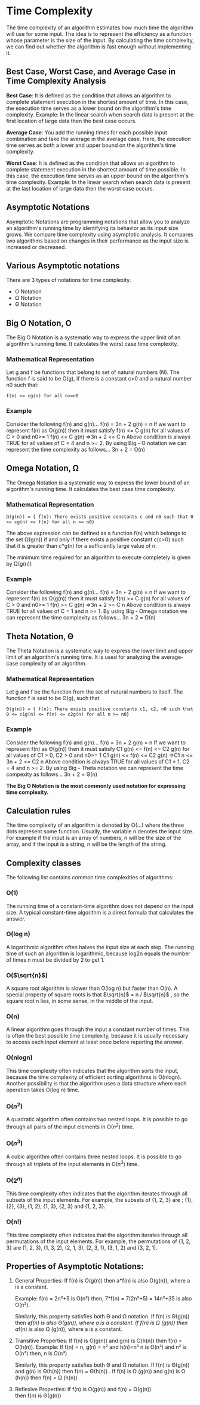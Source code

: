 # Time Complexity

The time complexity of an algorithm estimates how much time the algorithm will use for some input. The idea is to represent the efficiency as a function whose parameter is the size of the input. By calculating the time complexity, we can find out whether the algorithm is fast enough without implementing it.

## Best Case, Worst Case, and Average Case in Time Complexity Analysis
**Best Case**: It is defined as the condition that allows an algorithm to complete statement execution in the shortest amount of time. In this case, the execution time serves as a lower bound on the algorithm's time complexity.
Example: In the linear search when search data is present at the first location of large data then the best case occurs.

**Average Case**: You add the running times for each possible input combination and take the average in the average case. Here, the execution time serves as both a lower and upper bound on the algorithm's time complexity.

**Worst Case**: It is defined as the condition that allows an algorithm to complete statement execution in the shortest amount of time possible. In this case, the execution time serves as an upper bound on the algorithm's time complexity.
Example: In the linear search when search data is present at the last location of large data then the worst case occurs.

## Asymptotic Notations

Asymptotic Notations are programming notations that allow you to analyze an algorithm's running time by identifying its behavior as its input size grows.
We compare time complexity using asymptotic analysis. It compares two algorithms based on changes in their performance as the input size is increased or decreased.

## Various Asymptotic notations

There are 3 types of notations for time complexity.
* O Notation
* Ω Notation
* Θ Notation

## Big O Notation, O

The Big O Notation is a systematic way to express the upper limit of an algorithm's running time. 
It calculates the worst case time complexity.

### Mathematical Representation

Let g and f be functions that belong to set of natural numbers (N). The function f is said to be O(g), if there is a constant c>0 and  a natural number n0 such that:
```
f(n) <= cg(n) for all n>=n0
```
### Example

Consider the following f(n) and g(n)...
f(n) = 3n + 2
g(n) = n
If we want to represent f(n) as O(g(n)) then it must satisfy f(n) <= C g(n) for all values of C > 0 and n0>= 1
f(n) <= C g(n)
⇒3n + 2 <= C n
Above condition is always TRUE for all values of C = 4 and n >= 2.
By using Big - O notation we can represent the time complexity as follows...
3n + 2 = O(n)

## Omega Notation, Ω

 The Omega Notation is a systematic way to express the lower bound of an algorithm's running time. 
 It calculates the best case time complexity.

 ### Mathematical Representation 
 ```
 Ω(g(n)) = { f(n): There exists positive constants c and n0 such that 0 <= cg(n) <= f(n) for all n >= n0}
 ```

The above expression can be defined as a function f(n) which belongs to the set Ω(g(n)) if and only if there exists a positive constant c(c>0) such that it is greater than c*g(n) for a sufficiently large value of n.

The minimum time required for an algorithm to execute completely is given by Ω(g(n))

### Example

Consider the following f(n) and g(n)...
f(n) = 3n + 2
g(n) = n
If we want to represent f(n) as Ω(g(n)) then it must satisfy f(n) >= C g(n) for all values of C > 0 and n0>= 1
f(n) >= C g(n)
⇒3n + 2 >= C n
Above condition is always TRUE for all values of C = 1 and n >= 1.
By using Big - Omega notation we can represent the time complexity as follows...
3n + 2 = Ω(n)

## Theta Notation, Θ
 The Theta Notation is a systematic way to express the lower limit and upper limit of an algorithm's running time. 
 It is used for analyzing the average-case complexity of an algorithm.  

 ### Mathematical Representation

 Let g and f be the function from the set of natural numbers to itself. The function f is said to be Θ(g), such that
 ```
 Θ(g(n)) = { f(n): There exists positive constants c1, c2, n0 such that 0 <= c1g(n) <= f(n) <= c2g(n) for all n >= n0}
 ```

### Example

Consider the following f(n) and g(n)...
f(n) = 3n + 2
g(n) = n
If we want to represent f(n) as Θ(g(n)) then it must satisfy C1 g(n) <= f(n) <= C2 g(n) for all values of C1 > 0, C2 > 0 and n0>= 1
C1 g(n) <= f(n) <= C2 g(n)
⇒C1 n <= 3n + 2 <= C2 n
Above condition is always TRUE for all values of C1 = 1, C2 = 4 and n >= 2.
By using Big - Theta notation we can represent the time compexity as follows...
3n + 2 = Θ(n)

 **The Big O Notation is the most commonly used notation for expressing time complexity.**

## Calculation rules

The time complexity of an algorithm is denoted by O(...) where the three dots represent some function. Usually, the variable n denotes the input size. For example if the input is an array of numbers, n will be the size of the array, and if the input is a string, n will be the length of the string.

## Complexity classes

The following list contains common time complexities of algorithms:

### O(1)

The running time of a constant-time algorithm does not depend on the input size. A typical constant-time algorithm is a direct formula that calculates the answer.

### O(log n)

A logarithmic algorithm often halves the input size at each step. The running time of such an algorithm is logarithmic, because log2n equals the number of times n must be divided by 2 to get 1.

### O($\sqrt{n}$)

A square root algorithm is slower than O(log n) but faster than O(n). A special property of square roots is that $\sqrt{n}$ = n / $\sqrt{n}$ , so the square root n lies, in some sense, in the middle of the input.

### O(n)

A linear algorithm goes through the input a constant number of times. This is often the best possible time complexity, because it is usually necessary to access each input element at least once before reporting the answer.

### O(nlogn)

This time complexity often indicates that the algorithm sorts the input, because the time complexity of efficient sorting algorithms is O(nlogn). Another possibility is that the algorithm uses a data structure where each operation takes O(log n) time.

### O($n^2$)

A quadratic algorithm often contains two nested loops. It is possible to go through all pairs of the input elements in O($n^2$) time.

### O($n^3$)

A cubic algorithm often contains three nested loops. It is possible to go through all triplets of the input elements in O($n^3$) time.

### O($2^n$)

This time complexity often indicates that the algorithm iterates through all subsets of the input elements. For example, the subsets of {1, 2, 3} are ; {1}, {2}, {3}, {1, 2}, {1, 3}, {2, 3} and {1, 2, 3}.

### O(n!)

This time complexity often indicates that the algorithm iterates through all permutations of the input elements. For example, the permutations of {1, 2, 3} are (1, 2, 3), (1, 3, 2), (2, 1, 3), (2, 3, 1), (3, 1, 2) and (3, 2, 1).

## Properties of Asymptotic Notations: 

1. General Properties:
    If f(n) is O(g(n)) then a*f(n) is also O(g(n)), where a is a constant.

    Example:
    f(n) = 2n²+5 is O(n²) 
    then, 7*f(n) = 7(2n²+5) = 14n²+35 is also O(n²).

    Similarly, this property satisfies both Θ and Ω notation.
    If f(n) is Θ(g(n)) then a*f(n) is also Θ(g(n)), where a is a constant. 
    If f(n) is Ω (g(n)) then a*f(n) is also Ω (g(n)), where a is a constant.

2. Transitive Properties:
    If f(n) is O(g(n)) and g(n) is O(h(n)) then f(n) = O(h(n)).
    Example:
    If f(n) = n, g(n) = n² and h(n)=n³
    n is O(n²) and n² is O(n³) then, n is O(n³)

    Similarly, this property satisfies both Θ and Ω notation.
    If f(n) is Θ(g(n)) and g(n) is Θ(h(n)) then f(n) = Θ(h(n)) .
    If f(n) is Ω (g(n)) and g(n) is Ω (h(n)) then f(n) = Ω (h(n))

3. Reflexive Properties: 
    If f(n) is O(g(n)) and f(n) = Ω(g(n))  
    then f(n) is Θ(g(n))
